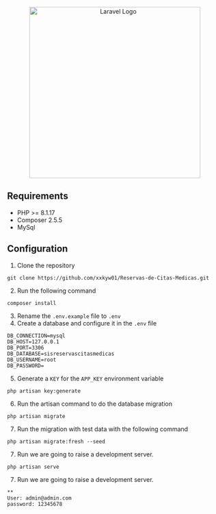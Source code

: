 <p align="center"><a href="https://laravel.com" target="_blank"><img src="https://raw.githubusercontent.com/laravel/art/master/logo-lockup/5%20SVG/2%20CMYK/1%20Full%20Color/laravel-logolockup-cmyk-red.svg" width="400" alt="Laravel Logo"></a></p>


## Requirements
- PHP >= 8.1.17
- Composer 2.5.5
- MySql

## Configuration
1. Clone the repository
```shell
git clone https://github.com/xxkyw01/Reservas-de-Citas-Medicas.git
```
2. Run the following command
```shell
composer install
```
3. Rename the `.env.example` file to `.env`
4. Create a database and configure it in the `.env` file
```shell
DB_CONNECTION=mysql
DB_HOST=127.0.0.1
DB_PORT=3306
DB_DATABASE=sisreservascitasmedicas
DB_USERNAME=root
DB_PASSWORD=
```
5. Generate a `KEY` for the `APP_KEY` environment variable
```shell
php artisan key:generate
```
6. Run the artisan command to do the database migration
```shell
php artisan migrate
```
7. Run the migration with test data with the following command
```shell
php artisan migrate:fresh --seed
```
7. Run we are going to raise a development server.
```shell
php artisan serve

```
7. Run we are going to raise a development server.
```shell
**
User: admin@admin.com
password: 12345678
